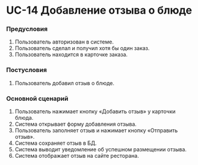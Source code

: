 # UC-14 Добавление отзыва о блюде

### Предусловия

1. Пользователь авторизован в системе.
2. Пользователь сделал и получил хотя бы один заказ.
3. Пользователь находится в карточке заказа.

### Постусловия

1. Пользователь добавил отзыв о блюде.

### Основной сценарий

1. Пользователь нажимает кнопку «Добавить отзыв» у карточки блюда.
2. Система открывает форму добавления отзыва.
3. Пользователь заполняет отзыв и нажимает кнопку «Отправить отзыв».
4. Система сохраняет отзыв в БД.
5. Система выводит уведомление об успешном размещении отзыва.
6. Система отображает отзыв на сайте ресторана.